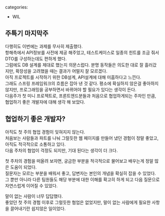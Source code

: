 categories:
- WIL
## 주특기 마지막주

다행히도 이번에는 과제를 무사히 제출했다.  
항해측에서 API정보를 사전에 제공 해주었고, 테스트케이스로 일종의 힌트를 조금 줘서 DTO를 구성하는데도 편하게 했다.  
그럼에도 DB 설계를 제대로 했는지 의문스럽다. 분명 동작들은 의도한 대로 잘 흘러갔지만, 확장성을 고려했을 때는 결과가 어떨지 잘 모르겠다.  
아직 프로젝트를 시작하기 위한 DB설계, API설계에 대해 미흡하다고 느낀다.  
그래도 스프링 프레임워크의 흐름은 잡아 낸 것 같다. 평소에 확실하지 않은걸 좋아하지 않지만, 프로그래밍을 공부하면서 바뀌어야 할 필요가 있다는 생각이 든다.   
다음주가 첫 미니 프로젝트로, 프론트엔드분들과 처음으로 협업하게되는 주차인 만큼, 협업하기 좋은 개발자에 대해 생각 해 보았다.

## 협업하기 좋은 개발자?

아직도 첫 주의 협업 경험이 잊혀지지 않는다.  
처음보는 사람들과 파트를 나눠 그럴듯한 웹 페이지를 만들어 냈던 경험이 정말 좋았고, 아직도 적극적으로 소통하고 있다.  
다음 주차의 협업이 걱정도 되지만, 기대 된다는 생각이 더 크다.  

첫 주차의 경험을 떠올려 보자면, 궁금한 부분을 적극적으로 물어보고 배우는게 정말 많은 도움이 되었다.  
질문자는 모르는 부분을 배워서 좋고, 답변자는 본인의 개념을 확실히 잡을 수 있었다.  
그 뿐만 아니라 다른 팀원들도 해당 부분에 대한 이해를 확고히 하게 되고 다음 질문으로 자연스럽게 이어질 수 있었다.   

말이 없는 사람이 너무 답답했다.  
좋았던 첫 주의 경험 이후로 그럴듯한 협업은 없었지만, 말이 없는 사람에게 필요한 사항을 끌어내기란 쉽지않은 일이었다.  

